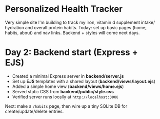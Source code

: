 # Personalized Health Tracker

Very simple site I'm building to track my iron, vitamin d supplement intake/ hydration and overall protein habits.
Today: set up basic pages (home, habits, about) and nav links.
Backend + styles will come next days.

# Day 2: Backend start (Express + EJS)

- Created a minimal Express server in **backend/server.js**
- Set up **EJS** templates with a shared layout (**backend/views/layout.ejs**)
- Added a simple home view (**backend/views/home.ejs**)
- Served static CSS from **backend/public/style.css**
- Verified server runs locally at `http://localhost:3000`

Next: make a `/habits` page, then wire up a tiny SQLite DB for create/update/delete entries.
